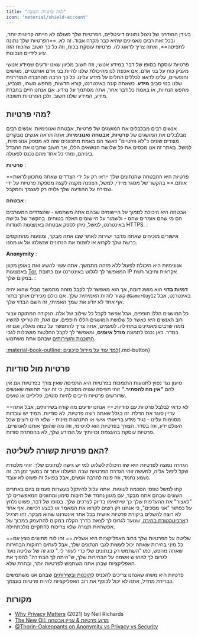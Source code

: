 ```yaml
---
title: "למה פרטיות חשובה"
icon: 'material/shield-account'
---
```


בעידן המודרני של ניצול נתונים דיגיטליים, הפרטיות שלך מעולם לא הייתה קריטית יותר, ובכל זאת רבים מאמינים שהיא כבר מקרה אבוד. זה לא. ==הפרטיות שלך נתונה לתפיסה==, ואתה צריך לדאוג לה. פרטיות עוסקת בכוח, וזה כל כך חשוב שהכוח הזה יגיע לידיים הנכונות.

פרטיות עוסקת בסופו של דבר במידע אנושי, וזה חשוב מכיוון שאנו יודעים שמידע אנושי מעניק כוח על בני אדם. אם אכפת לנו מהיכולת שלנו להיות בני אדם אותנטיים, מוגשים וחופשיים, עלינו לדאוג לכללים החלים על מידע עלינו. כל כך הרבה מהחברה המודרנית שלנו בנוי סביב **מידע**. כשאתה קונה באינטרנט, קורא חדשות, מחפש משהו, מצביע, מחפש הנחיות, או באמת כל דבר אחר, אתה מסתמך על מידע. אם אנחנו חיים בחברת מידע, המידע שלנו חשוב, ולכן הפרטיות חשובה.

## מהי פרטיות?

אנשים רבים מבלבלים את המושגים של פרטיות, אבטחה ואנונימיות. אנשים רבים מבלבלים את המושגים של **פרטיות**, **אבטחה** ו**אנונימיות**. אתה תראה אנשים מבקרים מוצרים שונים כ"לא פרטיים" כאשר הם באמת מתכוונים שזה לא מספק אנונימיות, למשל. באתר זה אנו מכסים את כל שלושת הנושאים הללו, אך חשוב שתבינו את ההבדל ביניהם, ומתי כל אחד מהם נכנס לפעולה.

<!-- markdownlint-disable-next-line -->
**פרטיות**
:

==פרטיות היא ההבטחה שהנתונים שלך ייראו רק על ידי הצדדים שאתה מתכוון לראות אותם.== בהקשר של מסגר מיידי, למשל, הצפנה מקצה לקצה מספקת פרטיות על ידי שמירה על ההודעה שלך גלויה רק לעצמך והמקבל.

<!-- markdownlint-disable-next-line -->
**אבטחה**
:

אבטחה היא היכולת לסמוך על היישומים שבהם אתה משתמש - שהצדדים המעורבים הם מי שהם אומרים שהם - ולשמור על היישומים האלה בטוחים. בהקשר של גלישה באינטרנט, למשל, ניתן לספק אבטחה באמצעות תעודות HTTPS.
:

אישורים מוכיחים שאתה מדבר ישירות לאתר שבו אתה מבקר, ומונעות מהתוקפים ברשת שלך לקרוא או לשנות את הנתונים שנשלחו אל או ממנו.

<!-- markdownlint-disable-next-line -->
**Anonymity**
:

אנונימיות היא היכולת לפעול ללא מזהה מתמשך. אתה עשוי להשיג זאת באופן מקוון באמצעות [Tor](../tor.md), המאפשר לך לגלוש באינטרנט עם כתובת IP אקראית וחיבור רשת במקום שלך.
:

**דמיות בדוי** הוא מושג דומה, אך הוא מאפשר לך לקבל מזהה מתמשך מבלי שהוא יהיה קשור לזהות האמיתית שלך. אם כולם מכירים אותך בתור `@GamerGuy12` באינטרנט, אבל אף אחד לא יודע את שמך האמיתי, זה השם הבדוי שלך.

כל המושגים הללו חופפים, אבל אפשר לקבל כל שילוב של אלה. הנקודה המתוקה עבור רוב האנשים היא כאשר כל שלושת המושגים הללו חופפים. עם זאת, זה טריקי להשיג ממה שרבים מאמינים בתחילה. לפעמים, אתה צריך להתפשר על כמה מאלה, וגם זה בסדר. כאן נכנס לתמונה **מודל איומים**, ומאפשר לך לקבל החלטות מושכלות לגבי [התוכנות והשירותים](../tools.md) שבהם אתה משתמש.

[:material-book-outline: למד עוד על מידול סיכונים](threat-modeling.md ""){.md-button}

## פרטיות מול סודיות

טיעון נגד נפוץ לתנועות התומכות בפרטיות היא התפיסה שאין צורך בפרטיות אם אין להם **"אין מה להסתיר."** זוהי תפיסה שגויה מסוכנת, כי זה יוצר תחושה שאנשים שדורשים פרטיות חייבים להיות סוטים, פליליים או טועים.

==לא כדאי לבלבל פרטיות עם סודיות.== אנחנו יודעים מה קורה בשירותים, אבל אתה עדיין סוגר את הדלת. זה בגלל שאתה רוצה פרטיות, לא סודיות. תמיד יש עובדות מסוימות עלינו - נגיד מידע בריאותי אישי או התנהגות מינית - שלא היינו רוצים שכל העולם ידע, וזה בסדר. הצורך בפרטיות הוא לגיטימי, וזה מה שהופך אותנו לאנושיים. פרטיות עוסקת בהעצמת זכויותיך על המידע שלך, לא בהסתרת סודות.

## האם פרטיות קשורה לשליטה?

הגדרה נפוצה לפרטיות היא שזו היכולת *לשלוט* למי יש גישה לנתונים שלך. זוהי מלכודת שקל ליפול אליה, למעשה זוהי הגדרת הפרטיות שבה הפעלנו אתר זה במשך זמן רב. זה נשמע נחמד, וזה פונה להרבה אנשים, אבל בפועל זה פשוט לא עובד.

קחו למשל טפסי הסכמה לעוגיות. אתה עלול להיתקל בעשרות פעמים ביום באתרים השונים שבהם אתה מבקר, עם מגוון נחמד של תיבות סימון ומחוונים המאפשרים לך "לאצור" את ההעדפות שלך כך שיתאימו בדיוק לצרכים שלך. בסופו של דבר, פשוט נלחץ על כפתור "אני מסכים", כי אנחנו רק רוצים לקרוא את המאמר או לבצע רכישה. אף אחד לא רוצה להשלים ביקורת פרטיות אישית בכל אתר אינטרנט שהוא מבקר. זהו תרגיל ב[ארכיטקטורת בחירה](https://en.wikipedia.org/wiki/Choice_architecture), שנועד לגרום לך לצאת בדרך הקלה במקום להתעמק במבוך של אפשרויות תצורה שלא צריכות להתקיים מלכתחילה.

==שליטה על הפרטיות שלך ברוב האפליקציות היא אשליה.== זהו לוח מחוונים נוצץ עם כל מיני בחירות שאתה יכול לעשות לגבי הנתונים שלך, אבל לעתים רחוקות הבחירות שאתה מחפש, כמו "השתמש רק בנתונים שלי כדי לעזור לי." סוג זה של שליטה נועד לגרום לך להרגיש אשמה על הבחירות שלך, ש"היתה לך הבחירה" להפוך את האפליקציות שבהן אתה משתמש לפרטיות יותר, ובחרת שלא.

פרטיות היא משהו שאנחנו צריכים להכניס ל[תוכנות ובשירותים](../tools.md) שבהם אנו משתמשים כברירת מחדל, אתה לא יכול לכופף את רוב האפליקציות להיות פרטיות בעצמך.

## מקורות

- [Why Privacy Matters](https://amazon.com/dp/0190939044) (2021) by Neil Richards
- [The New Oil: מדוע פרטיות & עניין אבטחה](https://thenewoil.org/en/guides/prologue/why)
- [@Thorin-Oakenpants on Anonymity vs Privacy vs Security](https://code.privacyguides.dev/privacyguides/privacytools.io/issues/1760#issuecomment-10452)
